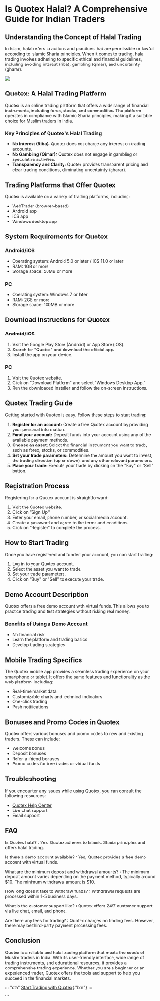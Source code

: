 # Is Quotex Halal? A Comprehensive Guide for Indian Traders

## Understanding the Concept of Halal Trading

In Islam, halal refers to actions and practices that are permissible or
lawful according to Islamic Sharia principles. When it comes to trading,
halal trading involves adhering to specific ethical and financial
guidelines, including avoiding interest (riba), gambling (qimar), and
uncertainty (gharar).

[![](https://static.quotex.io/files/4_en/300_250.jpg)](https://traff.sbs/brokerqxlid)

## Quotex: A Halal Trading Platform

Quotex is an online trading platform that offers a wide range of
financial instruments, including forex, stocks, and commodities. The
platform operates in compliance with Islamic Sharia principles, making
it a suitable choice for Muslim traders in India.

### Key Principles of Quotex\'s Halal Trading

-   **No Interest (Riba):** Quotex does not charge any interest on
    trading accounts.
-   **No Gambling (Qimar):** Quotex does not engage in gambling or
    speculative activities.
-   **Transparency and Clarity:** Quotex provides transparent pricing
    and clear trading conditions, eliminating uncertainty (gharar).

## Trading Platforms that Offer Quotex

Quotex is available on a variety of trading platforms, including:

-   WebTrader (browser-based)
-   Android app
-   iOS app
-   Windows desktop app

## System Requirements for Quotex

### Android/iOS

-   Operating system: Android 5.0 or later / iOS 11.0 or later
-   RAM: 1GB or more
-   Storage space: 50MB or more

### PC

-   Operating system: Windows 7 or later
-   RAM: 2GB or more
-   Storage space: 100MB or more

## Download Instructions for Quotex

### Android/iOS

1.  Visit the Google Play Store (Android) or App Store (iOS).
2.  Search for "Quotex" and download the official app.
3.  Install the app on your device.

### PC

1.  Visit the Quotex website.
2.  Click on "Download Platform" and select "Windows Desktop
    App."
3.  Run the downloaded installer and follow the on-screen instructions.

## Quotex Trading Guide

Getting started with Quotex is easy. Follow these steps to start
trading:

1.  **Register for an account:** Create a free Quotex account by
    providing your personal information.
2.  **Fund your account:** Deposit funds into your account using any of
    the available payment methods.
3.  **Choose an asset:** Select the financial instrument you want to
    trade, such as forex, stocks, or commodities.
4.  **Set your trade parameters:** Determine the amount you want to
    invest, the trading direction (up or down), and any other relevant
    parameters.
5.  **Place your trade:** Execute your trade by clicking on the
    "Buy" or "Sell" button.

## Registration Process

Registering for a Quotex account is straightforward:

1.  Visit the Quotex website.
2.  Click on "Sign Up."
3.  Enter your email, phone number, or social media account.
4.  Create a password and agree to the terms and conditions.
5.  Click on "Register" to complete the process.

## How to Start Trading

Once you have registered and funded your account, you can start trading:

1.  Log in to your Quotex account.
2.  Select the asset you want to trade.
3.  Set your trade parameters.
4.  Click on "Buy" or "Sell" to execute your trade.

## Demo Account Description

Quotex offers a free demo account with virtual funds. This allows you to
practice trading and test strategies without risking real money.

### Benefits of Using a Demo Account

-   No financial risk
-   Learn the platform and trading basics
-   Develop trading strategies

## Mobile Trading Specifics

The Quotex mobile app provides a seamless trading experience on your
smartphone or tablet. It offers the same features and functionality as
the web platform, including:

-   Real-time market data
-   Customizable charts and technical indicators
-   One-click trading
-   Push notifications

## Bonuses and Promo Codes in Quotex

Quotex offers various bonuses and promo codes to new and existing
traders. These can include:

-   Welcome bonus
-   Deposit bonuses
-   Refer-a-friend bonuses
-   Promo codes for free trades or virtual funds

## Troubleshooting

If you encounter any issues while using Quotex, you can consult the
following resources:

-   [Quotex Help Center](\%22https://help.quotex.io/\%22)
-   Live chat support
-   Email support

## FAQ

Is Quotex halal?
:   Yes, Quotex adheres to Islamic Sharia principles and offers halal
    trading.

Is there a demo account available?
:   Yes, Quotex provides a free demo account with virtual funds.

What are the minimum deposit and withdrawal amounts?
:   The minimum deposit amount varies depending on the payment method,
    typically around \$10. The minimum withdrawal amount is \$10.

How long does it take to withdraw funds?
:   Withdrawal requests are processed within 1-5 business days.

What is the customer support like?
:   Quotex offers 24/7 customer support via live chat, email, and phone.

Are there any fees for trading?
:   Quotex charges no trading fees. However, there may be third-party
    payment processing fees.

## Conclusion

Quotex is a reliable and halal trading platform that meets the needs of
Muslim traders in India. With its user-friendly interface, wide range of
trading instruments, and educational resources, it provides a
comprehensive trading experience. Whether you are a beginner or an
experienced trader, Quotex offers the tools and support to help you
succeed in the financial markets.

::: \"cta\"
[Start Trading with
Quotex](\%22https://broker-qx.pro/sign-up/?lid=1102511\%22){."btn"}
:::

\`\`\`

